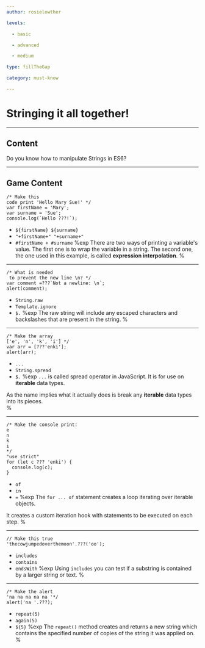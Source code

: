 ```yaml
---
author: rosielowther

levels:

  - basic

  - advanced

  - medium

type: fillTheGap

category: must-know

---
```


# Stringing it all together!

---
## Content

Do you know how to manipulate Strings in ES6?

---
## Game Content

```
/* Make this
code print 'Hello Mary Sue!' */
var firstName = 'Mary';
var surname = 'Sue';
console.log(`Hello ???!`);
```
* `${firstName} ${surname}`
* `"+firstName+" "+surname+"`
* `#firstName + #surname`
%exp
There are two ways of printing a variable's value. The first one is to wrap the variable in a string. The second one, the one used in this example, is called **expression interpolation**.
%

---

```
/* What is needed
 to prevent the new line \n? */
var comment =???`Not a newline: \n`;
alert(comment);
```
* `String.raw`
* `Template.ignore`
* `$.`
%exp
The raw string will include any escaped characters and backslashes that are present in the string.
%

---

```
/* Make the array
['e', 'n', 'k', 'i'] */
var arr = [???'enki'];
alert(arr);
```
* `...`
* `String.spread`
* `$.`
%exp
`...` is called spread operator in JavaScript. It is for use on **iterable** data types.

As the name implies what it actually does is break any **iterable** data types into its pieces.  
%

---

```
/* Make the console print:
e
n
k
i
*/
"use strict"
for (let c ??? 'enki') {
  console.log(c);
}
```
* `of`
* `in`
* `=`
%exp
The `for ... of` statement creates a loop iterating over iterable objects.

It creates a custom iteration hook with statements to be executed on each step.
%

---
```
// Make this true
'thecowjumpedoverthemoon'.???('oo');
```
* `includes`
* `contains`
* `endsWith`
%exp
Using `includes` you can test if a substring is contained by a larger string or text.
%

---

```
/* Make the alert
'na na na na na '*/
alert('na '.???);
```
* `repeat(5)`
* `again(5)`
* `${5}`
%exp
The `repeat()` method creates and returns a new string which contains the specified number of copies of the string it was applied on.  
%
 
